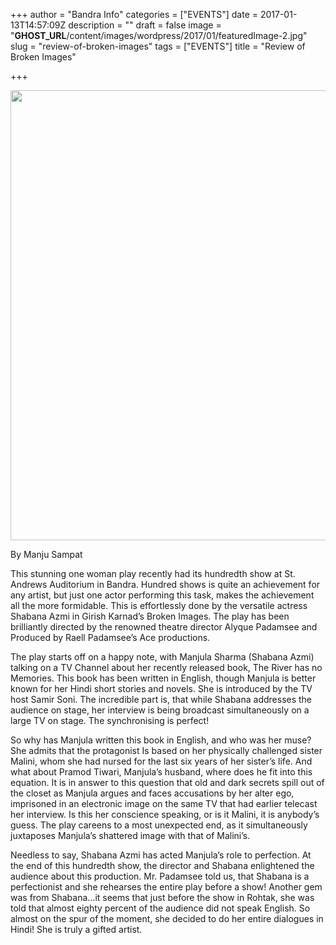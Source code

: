 +++
author = "Bandra Info"
categories = ["EVENTS"]
date = 2017-01-13T14:57:09Z
description = ""
draft = false
image = "__GHOST_URL__/content/images/wordpress/2017/01/featuredImage-2.jpg"
slug = "review-of-broken-images"
tags = ["EVENTS"]
title = "Review of Broken Images"

+++


<p><img loading="lazy" src="https://i2.wp.com/bandra.info/wp-content/uploads/2017/01/IMG_2672-1.jpg?resize=715%2C720&#038;ssl=1" align="middle" width="715" height="720" class="aligncenter" data-recalc-dims="1"></p>
<p dir="auto">By Manju Sampat </p>
<p>This stunning one woman play recently had its hundredth show at St. Andrews Auditorium in Bandra. Hundred shows is quite an achievement for any artist, but just one actor performing this task, makes the achievement all the more formidable. This is effortlessly done by the versatile actress Shabana Azmi in Girish Karnad&#8217;s Broken Images. The play has been brilliantly directed by the renowned theatre director Alyque Padamsee and Produced by Raell Padamsee&#8217;s Ace productions. </p>
</p>
<p dir="ltr">The play starts off on a happy note, with Manjula Sharma (Shabana Azmi) talking on a TV Channel about her recently released book, The River has no Memories. This book has been written in English, though Manjula is better known for her Hindi short stories and novels. She is introduced by the TV host Samir Soni. The incredible part is, that while Shabana addresses the audience on stage, her interview is being broadcast simultaneously on a large TV on stage. The synchronising is perfect!</p>
<p>So why has Manjula written this book in English, and who was her muse? She admits that the protagonist Is based on her physically challenged sister Malini, whom she had nursed for the last six years of her sister&#8217;s life. And what about Pramod Tiwari, Manjula&#8217;s husband, where does he fit into this equation. It is in answer to this question that old  and dark secrets spill out of the closet as Manjula argues and faces accusations by her alter ego, imprisoned in an electronic image on the same TV that had earlier telecast her interview. Is this her conscience speaking, or is it Malini, it is anybody&#8217;s guess. The play careens to a most unexpected end,  as it simultaneously juxtaposes Manjula&#8217;s shattered image with that of Malini&#8217;s. </p>
<p>Needless to say, Shabana Azmi has acted Manjula&#8217;s role to perfection. At the end of this hundredth show, the director and Shabana enlightened the audience about this production. Mr. Padamsee told us, that Shabana is a perfectionist and she rehearses the entire play before a show! Another gem was from Shabana&#8230;it seems that just before the show in Rohtak, she was told that almost eighty percent of the audience did not speak English. So almost on the spur of the moment, she decided to do her entire dialogues in Hindi! She is truly a gifted artist.</p>



